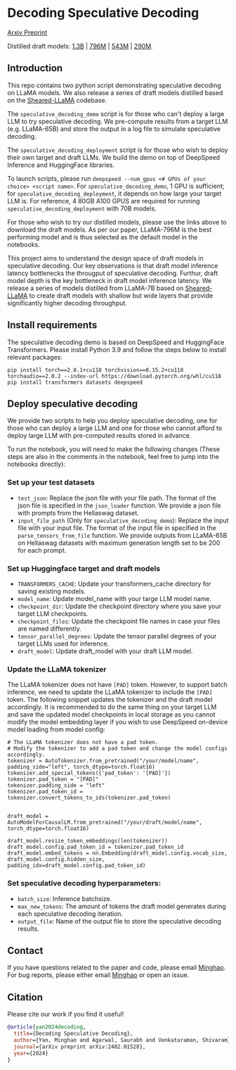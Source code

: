 # Decoding Speculative Decoding
[Arxiv Preprint](https://arxiv.org/pdf/2402.01528.pdf)

Distilled draft models: [1.3B](https://huggingface.co/minghaoyan/Wide-Sheared-LLaMA-1.3B) | [796M](https://huggingface.co/minghaoyan/Wide-Sheared-LLaMA-796M) | [543M](https://huggingface.co/minghaoyan/Wide-Sheared-LLaMA-543M) | [290M](https://huggingface.co/minghaoyan/Wide-Sheared-LLaMA-290M).

## Introduction
This repo contains two python script demonstrating speculative decoding on LLaMA models. We also release a series of draft models distilled based on the [Sheared-LLaMA](https://github.com/princeton-nlp/LLM-Shearing) codebase. 

The `speculative_decoding_demo` script is for those who can't deploy a large LLM to try speculative decoding. We pre-compute results from a target LLM (e.g. LLaMA-65B) and store the output in a log file to simulate speculative decoding.

The `speculative_decoding_deployment` script is for those who wish to deploy their own target and draft LLMs. We build the demo on top of DeepSpeed Inference and HuggingFace libraries.

To launch scripts, please run `deepspeed --num_gpus <# GPUs of your choice> <script name>`. For `speculative_decoding_demo`, 1 GPU is sufficient; for `speculative_decoding_deployment`, it depends on how large your target LLM is. For reference, 4 80GB A100 GPUS are required for running `speculative_decoding_deployment` with 70B models.

For those who wish to try our distilled models, please use the links above to download the draft models. As per our paper, LLaMA-796M is the best performing model and is thus selected as the default model in the notebooks.

This project aims to understand the design space of draft models in speculative decoding. Our key observations is that draft model inference latency bottlenecks the througput of speculative decoding. Furthur, draft model depth is the key bottleneck in draft model inference latency. We release a series of models distilled from LLaMA-7B based on [Sheared-LLaMA](https://github.com/princeton-nlp/LLM-Shearing) to create draft models with shallow but wide layers that provide significantly higher decoding throughput.

## Install requirements
The speculative decoding demo is based on DeepSpeed and HuggingFace Transformers. Please install Python 3.9 and follow the steps below to install relevant packages:
```
pip install torch==2.0.1+cu118 torchvision==0.15.2+cu118 torchaudio==2.0.2 --index-url https://download.pytorch.org/whl/cu118
pip install transformers datasets deepspeed
```

## Deploy speculative decoding
We provide two scripts to help you deploy speculative decoding, one for those who can deploy a large LLM and one for those who cannot afford to deploy large LLM with pre-computed results stored in advance.

To run the notebook, you will need to make the following changes (These steps are also in the comments in the notebook, feel free to jump into the notebooks directly):

### Set up your test datasets
- `test_json`: Replace the json file with your file path. The format of the json file is specified in the `json_loader` function. We provide a json file with prompts from the Hellaswag dataset.
- `input_file_path` (Only for `speculative_decoding_demo`): Replace the input file with your input file. The format of the input file in specified in the `parse_tensors_from_file` function. We provide outputs from LLaMA-65B on Hellaswag datasets with maximum generation length set to be 200 for each prompt.

### Set up Huggingface target and draft models
- `TRANSFORMERS_CACHE`: Update your transformers_cache directory for saving existing models.
- `model_name`: Update model_name with your targe LLM model name.
- `checkpoint_dir`: Update the checkpoint directory where you save your target LLM checkpoints.
- `checkpoint_files`: Update the checkpoint file names in case your files are named differently.
- `tensor_parallel_degrees`: Update the tensor parallel degrees of your target LLMs used for inference.
- `draft_model`: Update draft_model with your draft LLM model.

### Update the LLaMA tokenizer
The LLaMA tokenizer does not have `[PAD]` token. However, to support batch inference, we need to update the LLaMA tokenizer to include the `[PAD]` token. The following snippet updates the tokenizer and the draft model accordingly. It is recommended to do the same thing on your target LLM and save the updated model checkpoints in local storage as you cannot modify the model embedding layer if you wish to use DeepSpeed on-device model loading from model config:
```
# The LLaMA tokenizer does not have a pad token. 
# Modify the tokenizer to add a pad token and change the model configs accordingly.
tokenizer = AutoTokenizer.from_pretrained("/your/model/name", padding_side="left", torch_dtype=torch.float16)
tokenizer.add_special_tokens({'pad_token': '[PAD]'})
tokenizer.pad_token = "[PAD]"
tokenizer.padding_side = "left"
tokenizer.pad_token_id = tokenizer.convert_tokens_to_ids(tokenizer.pad_token)


draft_model = AutoModelForCausalLM.from_pretrained("/your/draft/model/name", torch_dtype=torch.float16)

draft_model.resize_token_embeddings(len(tokenizer))
draft_model.config.pad_token_id = tokenizer.pad_token_id
draft_model.embed_tokens = nn.Embedding(draft_model.config.vocab_size, draft_model.config.hidden_size, padding_idx=draft_model.config.pad_token_id)
```

### Set speculative decoding hyperparameters:

- `batch_size`: Inference batchsize.
- `max_new_tokens`: The amount of tokens the draft model generates during each speculative decoding iteration.
- `output_file`: Name of the output file to store the speculative decoding results.

## Contact
If you have questions related to the paper and code, please email [Minghao](myan@cs.wisc.edu). For bug reports, please either email [Minghao](myan@cs.wisc.edu) or open an issue.

## Citation
Please cite our work if you find it useful!

```bibtex
@article{yan2024decoding,
  title={Decoding Speculative Decoding},
  author={Yan, Minghao and Agarwal, Saurabh and Venkataraman, Shivaram},
  journal={arXiv preprint arXiv:2402.01528},
  year={2024}
}
```








